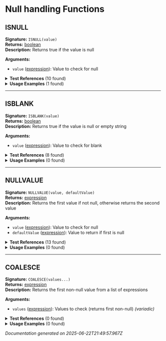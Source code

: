 # Null handling Functions


## ISNULL

**Signature:** `ISNULL(value)`  
**Returns:** [boolean](../types.md#boolean)  
**Description:** Returns true if the value is null

**Arguments:**
- `value` ([expression](../types.md#expression)): Value to check for null


<details>
<summary><strong>Test References</strong> (10 found)</summary>

- **if-function.test.js** (1 reference)
  - [Line 72](/tests/if-function.test.js#L72): `const result = evaluateFormula('IF(ISNULL(revenue), "No revenue", "Has revenue")', testContext);`

- **logical-operators-functions.test.js** (2 references)
  - [Line 97](/tests/logical-operators-functions.test.js#L97): `const result = evaluateFormula('AND(ISNULL(revenue), ISBLANK(note))', testContext);`
  - [Line 102](/tests/logical-operators-functions.test.js#L102): `const result = evaluateFormula('OR(ISNULL(revenue), revenue > 1000)', testContext);`

- **multi-level-relationships.test.js** (1 reference)
  - [Line 129](/tests/multi-level-relationships.test.js#L129): `const result = evaluateFormula('IF(ISNULL(merchant_rel.main_rep_rel.user_rel.status), "No Status", merchant_rel.main_rep_rel.user_rel.status)', multiLevelContext);`

- **null-handling.test.js** (6 references)
  - [Line 12](/tests/null-handling.test.js#L12): `const result = evaluateFormula('ISNULL(note)', testContext);`
  - [Line 17](/tests/null-handling.test.js#L17): `const result = evaluateFormula('ISNULL(NULL)', testContext);`
  - [Line 53](/tests/null-handling.test.js#L53): `const result = evaluateFormula('IF(ISNULL(note), "No note", note)', testContext);`
  - [Line 71](/tests/null-handling.test.js#L71): `() => evaluateFormula('ISNULL()', testContext),`
  - [Line 79](/tests/null-handling.test.js#L79): `() => evaluateFormula('ISNULL(note, amount)', testContext),`
  - [Line 119](/tests/null-handling.test.js#L119): `const result = evaluateFormula('ISNULL("hello")', testContext);`
</details>

<details>
<summary><strong>Usage Examples</strong> (1 found)</summary>

- **examples/table/submission/null_safety_check.formula** (1 reference)
  - [Line 1](/examples/table/submission/null_safety_check.formula#L1): `IF(ISNULL(merchant_rel.business_name), "NO MERCHANT", merchant_rel.business_name) & " | Amount: " & IF(ISNULL(amount), "N/A", STRING(amount)) & " | Reps: " & STRING(IF(ISNULL(COUNT_AGG(rep_links_submission, id)), 0, COUNT_AGG(rep_links_submission, id)))`
</details>

---

## ISBLANK

**Signature:** `ISBLANK(value)`  
**Returns:** [boolean](../types.md#boolean)  
**Description:** Returns true if the value is null or empty string

**Arguments:**
- `value` ([expression](../types.md#expression)): Value to check for blank


<details>
<summary><strong>Test References</strong> (8 found)</summary>

- **logical-operators-functions.test.js** (1 reference)
  - [Line 97](/tests/logical-operators-functions.test.js#L97): `const result = evaluateFormula('AND(ISNULL(revenue), ISBLANK(note))', testContext);`

- **null-handling.test.js** (7 references)
  - [Line 32](/tests/null-handling.test.js#L32): `const result = evaluateFormula('ISBLANK(note)', testContext);`
  - [Line 37](/tests/null-handling.test.js#L37): `const result = evaluateFormula('ISBLANK(NULL)', testContext);`
  - [Line 103](/tests/null-handling.test.js#L103): `() => evaluateFormula('ISBLANK()', testContext),`
  - [Line 111](/tests/null-handling.test.js#L111): `() => evaluateFormula('ISBLANK(note, amount)', testContext),`
  - [Line 137](/tests/null-handling.test.js#L137): `const result = evaluateFormula('ISBLANK("test")', testContext);`
  - [Line 149](/tests/null-handling.test.js#L149): `const result = evaluateFormula('IF(ISBLANK(revenue), NULLVALUE(cost, 0), revenue)', testContext);`
  - [Line 164](/tests/null-handling.test.js#L164): `const result = evaluateFormula('STRING(NULLVALUE(revenue, 0)) & " (empty: " & STRING(ISBLANK(revenue)) & ")"', testContext);`
</details>

<details>
<summary><strong>Usage Examples</strong> (0 found)</summary>

No usage examples found for this function.
</details>

---

## NULLVALUE

**Signature:** `NULLVALUE(value, defaultValue)`  
**Returns:** [expression](../types.md#expression)  
**Description:** Returns the first value if not null, otherwise returns the second value

**Arguments:**
- `value` ([expression](../types.md#expression)): Value to check for null
- `defaultValue` ([expression](../types.md#expression)): Value to return if first is null


<details>
<summary><strong>Test References</strong> (13 found)</summary>

- **null-handling.test.js** (13 references)
  - [Line 22](/tests/null-handling.test.js#L22): `const result = evaluateFormula('NULLVALUE(note, "No note")', testContext);`
  - [Line 27](/tests/null-handling.test.js#L27): `const result = evaluateFormula('NULLVALUE(NULL, "Default")', testContext);`
  - [Line 48](/tests/null-handling.test.js#L48): `const result = evaluateFormula('NULLVALUE(note, "Empty") & " - " & STRING(amount)', testContext);`
  - [Line 58](/tests/null-handling.test.js#L58): `const result = evaluateFormula('NULLVALUE(amount, 0) + 100', testContext);`
  - [Line 64](/tests/null-handling.test.js#L64): `const result = evaluateFormula('NULLVALUE(merchant_rel.business_name, "Unknown Business")', relationshipContext);`
  - [Line 87](/tests/null-handling.test.js#L87): `() => evaluateFormula('NULLVALUE(note)', testContext),`
  - [Line 95](/tests/null-handling.test.js#L95): `() => evaluateFormula('NULLVALUE(note, "default", "extra")', testContext),`
  - [Line 125](/tests/null-handling.test.js#L125): `const result = evaluateFormula('NULLVALUE(NULL, "default")', testContext);`
  - [Line 131](/tests/null-handling.test.js#L131): `const result = evaluateFormula('NULLVALUE("maybe null", "definitely not null")', testContext);`
  - [Line 143](/tests/null-handling.test.js#L143): `const result = evaluateFormula('NULLVALUE("maybe null", "default") & " value"', testContext);`
  - [Line 149](/tests/null-handling.test.js#L149): `const result = evaluateFormula('IF(ISBLANK(revenue), NULLVALUE(cost, 0), revenue)', testContext);`
  - [Line 156](/tests/null-handling.test.js#L156): `() => evaluateFormula('NULLVALUE(revenue, "string default")', testContext),`
  - [Line 164](/tests/null-handling.test.js#L164): `const result = evaluateFormula('STRING(NULLVALUE(revenue, 0)) & " (empty: " & STRING(ISBLANK(revenue)) & ")"', testContext);`
</details>

<details>
<summary><strong>Usage Examples</strong> (0 found)</summary>

No usage examples found for this function.
</details>

---

## COALESCE

**Signature:** `COALESCE(values...)`  
**Returns:** [expression](../types.md#expression)  
**Description:** Returns the first non-null value from a list of expressions

**Arguments:**
- `values` ([expression](../types.md#expression)): Values to check (returns first non-null) *(variadic)*


<details>
<summary><strong>Test References</strong> (0 found)</summary>

No test references found for this function.
</details>

<details>
<summary><strong>Usage Examples</strong> (0 found)</summary>

No usage examples found for this function.
</details>


*Documentation generated on 2025-06-22T21:49:57.967Z*
